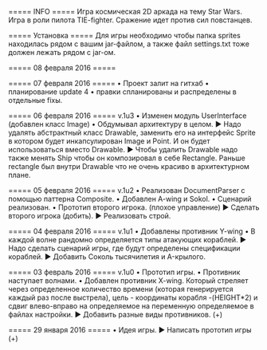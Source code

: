===== INFO =====
Игра космическая 2D аркада на тему Star Wars. Игра в роли пилота TIE-fighter. Сражение идет против сил повстанцев.

===== Установка =====
Для игры необходимо чтобы папка sprites находилась рядом с вашим jar-файлом, а также файл settings.txt тоже должен лежать рядом с jar-ом.


===== 08 февраля 2016 =====


===== 07 февраля 2016 =====
• Проект залит на гитхаб
• планирование update 4
• правки спланированы и распределены в отдельные fixы.

===== 06 февраля 2016 =====
v.1u3
• Изменен модуль UserInterface (добавлен класс Image)
• Обдумывал архитектуру в целом.
► Надо удалять абстрактный класс Drawable, заменить его на интерфейс Sprite в котором будет инкапсулирован Image и Point. И он будет использоваться вместо Drawable.
► Чтобы удалить Drawable надо также менять Ship чтобы он композировал в себе Rectangle. Раньше rectangle был внутри Drawable что не очень красиво в архитектурном плане.

===== 05 февраля 2016 =====
v.1u2
• Реализован DocumentParser с помощью паттерна Composite.
• Добавлен A-wing и Sokol.
• Сценарий реализован.
• Прототип второго игрока. (плохое управление)
► Сделать второго игрока (добить).
► Реализовать строй.

===== 04 февраля 2016 =====
v.1u1
• Добавлены противник Y-wing
• В каждой волне рандомно определяется типы атакующих кораблей.
► Надо сделать сценарий игры, где будут определены спецификации кораблей. 
► Добавить Соколь тысячилетия и A-крылого.

===== 03 февраль 2016 =====
v.1u0
• Прототип игры.
• Противник наступает волнами.
• Добавлен противник X-wing. Который стреляет через определенное количество времени (которая генерируется каждый раз после выстрела), цель - координаты корабля -(HEIGHT*2) и сдвиг влево-вправо на определяемое на переменную определяемое в файлах настройки.
► Добавить разные виды противников. (+)

===== 29 января 2016 =====
• Идея игры.
► Написать прототип игры (+)